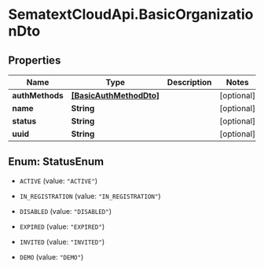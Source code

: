 # SematextCloudApi.BasicOrganizationDto

## Properties
Name | Type | Description | Notes
------------ | ------------- | ------------- | -------------
**authMethods** | [**[BasicAuthMethodDto]**](BasicAuthMethodDto.md) |  | [optional] 
**name** | **String** |  | [optional] 
**status** | **String** |  | [optional] 
**uuid** | **String** |  | [optional] 


<a name="StatusEnum"></a>
## Enum: StatusEnum


* `ACTIVE` (value: `"ACTIVE"`)

* `IN_REGISTRATION` (value: `"IN_REGISTRATION"`)

* `DISABLED` (value: `"DISABLED"`)

* `EXPIRED` (value: `"EXPIRED"`)

* `INVITED` (value: `"INVITED"`)

* `DEMO` (value: `"DEMO"`)





